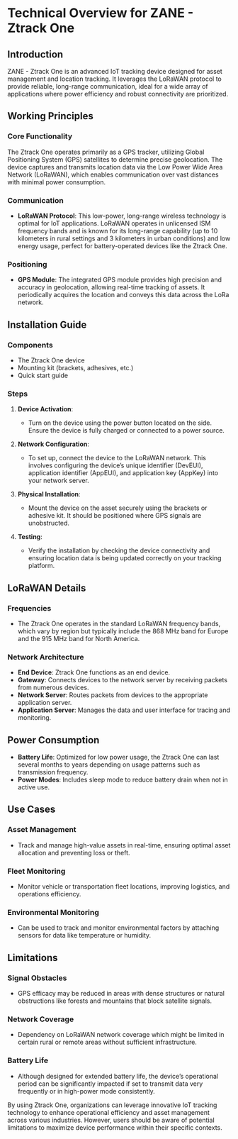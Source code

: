 # Technical Overview for ZANE - Ztrack One

## Introduction
ZANE - Ztrack One is an advanced IoT tracking device designed for asset management and location tracking. It leverages the LoRaWAN protocol to provide reliable, long-range communication, ideal for a wide array of applications where power efficiency and robust connectivity are prioritized.

## Working Principles

### Core Functionality
The Ztrack One operates primarily as a GPS tracker, utilizing Global Positioning System (GPS) satellites to determine precise geolocation. The device captures and transmits location data via the Low Power Wide Area Network (LoRaWAN), which enables communication over vast distances with minimal power consumption.

### Communication
- **LoRaWAN Protocol**: This low-power, long-range wireless technology is optimal for IoT applications. LoRaWAN operates in unlicensed ISM frequency bands and is known for its long-range capability (up to 10 kilometers in rural settings and 3 kilometers in urban conditions) and low energy usage, perfect for battery-operated devices like the Ztrack One.

### Positioning
- **GPS Module**: The integrated GPS module provides high precision and accuracy in geolocation, allowing real-time tracking of assets. It periodically acquires the location and conveys this data across the LoRa network.

## Installation Guide

### Components
- The Ztrack One device
- Mounting kit (brackets, adhesives, etc.)
- Quick start guide

### Steps
1. **Device Activation**: 
   - Turn on the device using the power button located on the side. Ensure the device is fully charged or connected to a power source.
   
2. **Network Configuration**: 
   - To set up, connect the device to the LoRaWAN network. This involves configuring the device’s unique identifier (DevEUI), application identifier (AppEUI), and application key (AppKey) into your network server.
   
3. **Physical Installation**: 
   - Mount the device on the asset securely using the brackets or adhesive kit. It should be positioned where GPS signals are unobstructed.
   
4. **Testing**: 
   - Verify the installation by checking the device connectivity and ensuring location data is being updated correctly on your tracking platform.

## LoRaWAN Details

### Frequencies
- The Ztrack One operates in the standard LoRaWAN frequency bands, which vary by region but typically include the 868 MHz band for Europe and the 915 MHz band for North America.

### Network Architecture
- **End Device**: Ztrack One functions as an end device.
- **Gateway**: Connects devices to the network server by receiving packets from numerous devices.
- **Network Server**: Routes packets from devices to the appropriate application server.
- **Application Server**: Manages the data and user interface for tracing and monitoring.

## Power Consumption
- **Battery Life**: Optimized for low power usage, the Ztrack One can last several months to years depending on usage patterns such as transmission frequency.
- **Power Modes**: Includes sleep mode to reduce battery drain when not in active use.

## Use Cases

### Asset Management
- Track and manage high-value assets in real-time, ensuring optimal asset allocation and preventing loss or theft.

### Fleet Monitoring
- Monitor vehicle or transportation fleet locations, improving logistics, and operations efficiency.

### Environmental Monitoring
- Can be used to track and monitor environmental factors by attaching sensors for data like temperature or humidity.

## Limitations

### Signal Obstacles
- GPS efficacy may be reduced in areas with dense structures or natural obstructions like forests and mountains that block satellite signals.

### Network Coverage
- Dependency on LoRaWAN network coverage which might be limited in certain rural or remote areas without sufficient infrastructure.

### Battery Life
- Although designed for extended battery life, the device’s operational period can be significantly impacted if set to transmit data very frequently or in high-power mode consistently.

By using Ztrack One, organizations can leverage innovative IoT tracking technology to enhance operational efficiency and asset management across various industries. However, users should be aware of potential limitations to maximize device performance within their specific contexts.